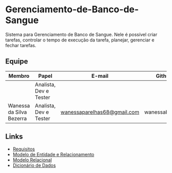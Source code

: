 # Gerenciamento-de-Banco-de-Sangue

Sistema para Gerenciamento de Banco de Sangue. Nele é possível criar tarefas, controlar o tempo de execução da tarefa, planejar, gerenciar e fechar tarefas.

## Equipe

Membro | Papel | E-mail | Github |
| --------- | --------- | --------- | --------- |
        | Analista, Dev e Tester |                             |                |
    Wanessa da Silva Bezerra | Analista, Dev e Tester | wanessaparelhas68@gmail.com | wanessabezerra |
## Links

* [Requisitos](<docs\REQUISITOS.md>)
* [Modelo de Entidade e Relacionamento](<docs\MODELO_ER.md>)
* [Modelo Relacional](<docs\MODELO_R.md>)
* [Dicionário de Dados](<docs\DICIONARIO_DADOS.md>)
